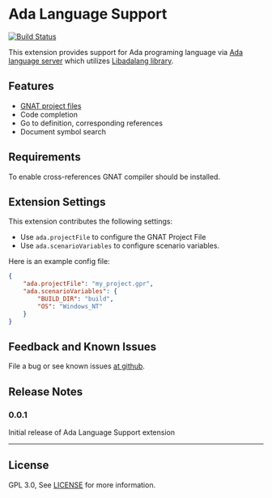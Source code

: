 # Ada Language Support

[![Build Status](https://travis-ci.org/AdaCore/ada_language_server.svg?branch=master)](https://travis-ci.org/AdaCore/ada_language_server)

This extension provides support for Ada programing language via
[Ada language server](https://github.com/AdaCore/ada_language_server)
which utilizes
[Libadalang library](https://github.com/AdaCore/libadalang).

## Features

 * [GNAT project files](https://docs.adacore.com/gprbuild-docs/html/gprbuild_ug/gnat_project_manager.html)
 * Code completion
 * Go to definition, corresponding references
 * Document symbol search

## Requirements

To enable cross-references GNAT compiler should be installed.

## Extension Settings

This extension contributes the following settings:

 * Use `ada.projectFile` to configure the GNAT Project File
 * Use `ada.scenarioVariables` to configure scenario variables.

Here is an example config file:

```json
{
    "ada.projectFile": "my_project.gpr",
    "ada.scenarioVariables": {
        "BUILD_DIR": "build",
        "OS": "Windows_NT"
    }
}
```

## Feedback and Known Issues

File a bug or see known issues [at github](https://github.com/AdaCore/ada_language_server/issues/).

## Release Notes

### 0.0.1

Initial release of Ada Language Support extension

----

## License
GPL 3.0, See [LICENSE](LICENSE) for more information.
